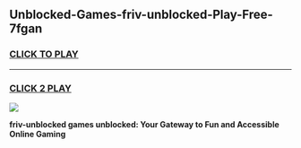 
## Unblocked-Games-friv-unblocked-Play-Free-7fgan
<h3>
<a href="https://premium76.site?title=friv-unblocked&ref=10A">CLICK TO PLAY</a></h3>
<hr>

<h3>
<a href="https://premium76.site?title=friv-unblocked&ref=10A">CLICK 2 PLAY</a>
  
</h3>

<a href="https://premium76.site?title=friv-unblocked&ref=10A"><img src="https://clearcache.store/games.png"></a>


**friv-unblocked games unblocked: Your Gateway to Fun and Accessible Online Gaming**
